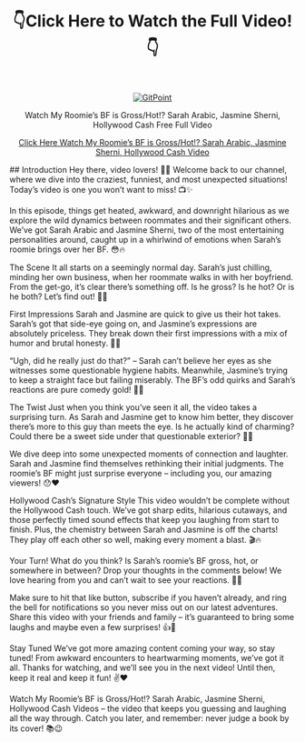 <h1 align="center">👇Click Here to Watch the Full Video!👇</h1> <br>
<p align="center">
  <a href="https://porneec.com/my-roomies-bf-is-gross-hot-sarah-arabic-jasmine-sherni/">
    <img alt="GitPoint" title="GitPoint" src="https://i.imgur.com/89uNmKi.jpg" width="">
  </a>
</p>

<p align="center">
  Watch My Roomie’s BF is Gross/Hot!? Sarah Arabic, Jasmine Sherni, Hollywood Cash Free Full Video
</p>
<p align="center">
<a href="https://porneec.com/my-roomies-bf-is-gross-hot-sarah-arabic-jasmine-sherni/" rel="nofollow">Click Here Watch My Roomie’s BF is Gross/Hot!? Sarah Arabic, Jasmine Sherni, Hollywood Cash Video</a>
</p>
## Introduction
Hey there, video lovers! 🎥👋 Welcome back to our channel, where we dive into the craziest, funniest, and most unexpected situations! Today’s video is one you won’t want to miss! 📺✨

In this episode, things get heated, awkward, and downright hilarious as we explore the wild dynamics between roommates and their significant others. We’ve got Sarah Arabic and Jasmine Sherni, two of the most entertaining personalities around, caught up in a whirlwind of emotions when Sarah’s roomie brings over her BF. 😳🔥

The Scene
It all starts on a seemingly normal day. Sarah’s just chilling, minding her own business, when her roommate walks in with her boyfriend. From the get-go, it’s clear there’s something off. Is he gross? Is he hot? Or is he both? Let’s find out! 🤔💭

First Impressions
Sarah and Jasmine are quick to give us their hot takes. Sarah’s got that side-eye going on, and Jasmine’s expressions are absolutely priceless. They break down their first impressions with a mix of humor and brutal honesty. 🧐😂

“Ugh, did he really just do that?” – Sarah can’t believe her eyes as she witnesses some questionable hygiene habits. Meanwhile, Jasmine’s trying to keep a straight face but failing miserably. The BF’s odd quirks and Sarah’s reactions are pure comedy gold! 🤢🤣

The Twist
Just when you think you’ve seen it all, the video takes a surprising turn. As Sarah and Jasmine get to know him better, they discover there’s more to this guy than meets the eye. Is he actually kind of charming? Could there be a sweet side under that questionable exterior? 🌹✨

We dive deep into some unexpected moments of connection and laughter. Sarah and Jasmine find themselves rethinking their initial judgments. The roomie’s BF might just surprise everyone – including you, our amazing viewers! 😯❤️

Hollywood Cash’s Signature Style
This video wouldn’t be complete without the Hollywood Cash touch. We’ve got sharp edits, hilarious cutaways, and those perfectly timed sound effects that keep you laughing from start to finish. Plus, the chemistry between Sarah and Jasmine is off the charts! They play off each other so well, making every moment a blast. 🎬🔥

Your Turn!
What do you think? Is Sarah’s roomie’s BF gross, hot, or somewhere in between? Drop your thoughts in the comments below! We love hearing from you and can’t wait to see your reactions. 📣📝

Make sure to hit that like button, subscribe if you haven’t already, and ring the bell for notifications so you never miss out on our latest adventures. Share this video with your friends and family – it’s guaranteed to bring some laughs and maybe even a few surprises! 👍🔔

Stay Tuned
We’ve got more amazing content coming your way, so stay tuned! From awkward encounters to heartwarming moments, we’ve got it all. Thanks for watching, and we’ll see you in the next video! Until then, keep it real and keep it fun! ✌️❤️

Watch My Roomie’s BF is Gross/Hot!? Sarah Arabic, Jasmine Sherni, Hollywood Cash Videos – the video that keeps you guessing and laughing all the way through. Catch you later, and remember: never judge a book by its cover! 📚😉

